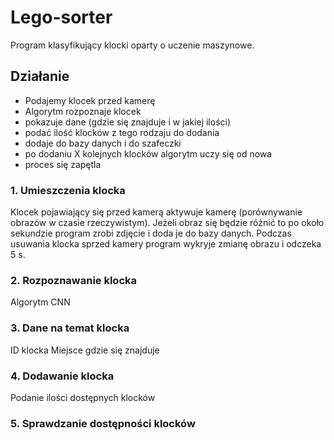 # Lego-sorter
Program klasyfikujący klocki oparty o uczenie maszynowe.

## Działanie
- Podajemy klocek przed kamerę 
- Algorytm rozpoznaje klocek 
- pokazuje dane (gdzie się znajduje i w jakiej ilości)
- podać ilość klocków z tego rodzaju do dodania
- dodaje do bazy danych i do szafeczki
- po dodaniu X kolejnych klocków algorytm uczy się od nowa
- proces się zapętla

### 1. Umieszczenia klocka
Klocek pojawiający się przed kamerą aktywuje kamerę (porównywanie obrazów w czasie rzeczywistym).
Jeżeli obraz się będzie różnić to po około sekundzie program zrobi zdjęcie i doda je do bazy danych.
Podczas usuwania klocka sprzed kamery program wykryje zmianę obrazu i odczeka 5 s.

### 2. Rozpoznawanie klocka
Algorytm CNN

### 3. Dane na temat klocka
ID klocka
Miejsce gdzie się znajduje

### 4. Dodawanie klocka
Podanie ilości dostępnych klocków

### 5. Sprawdzanie dostępności klocków
